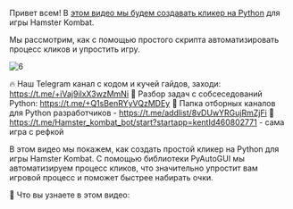 Привет всем! В [этом видео мы будем создавать кликер на Python](https://www.youtube.com/watch?v=WyOcIFk-jiA) для игры Hamster Kombat. 

Мы рассмотрим, как с помощью простого скрипта автоматизировать процесс кликов и упростить игру.


![6](https://github.com/Develp10/HamsterKombatpython/assets/59180628/108559cf-d0d5-4ab3-899d-706aab4d3fe4)

🔥 Наш Telegram канал с кодом и кучей гайдов, заходи: https://t.me/+iVaj9ilxX3wzMmNi
📌 Разбор задач с собсеседований Python:  https://t.me/+Q1sBenRYyVQzMDEy
📌 Папка отборных каналов для Python разработчиков - https://t.me/addlist/8vDUwYRGujRmZjFi
🐹 https://t.me/Hamster_kombat_bot/start?startapp=kentId460802771 - сама игра с рефкой

В этом видео мы покажем, как создать простой кликер на Python для игры Hamster Kombat. С помощью библиотеки PyAutoGUI мы автоматизируем процесс кликов, что значительно упростит вам игровой процесс и поможет быстрее набирать очки.

📌 Что вы узнаете в этом видео:
